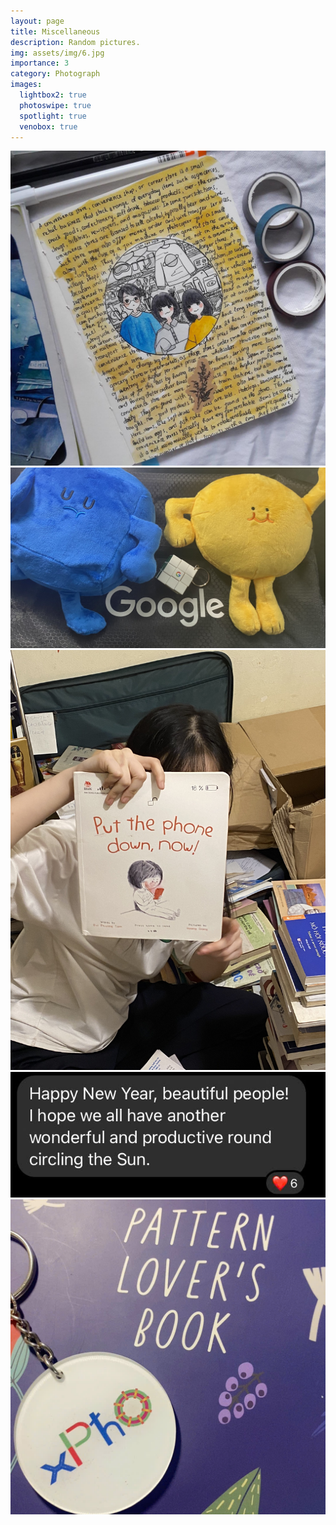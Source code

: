 ```yaml
---
layout: page
title: Miscellaneous
description: Random pictures.
img: assets/img/6.jpg
importance: 3
category: Photograph
images:
  lightbox2: true
  photoswipe: true
  spotlight: true
  venobox: true
---
```


<div class="pswp-gallery pswp-gallery--single-column" id="gallery--getting-started">
  <a href="images/miscellaneous/2018-CSC.jpg" 
    data-pswp-width="1669"
    data-pswp-height="2500"
    target="_blank">
    <img src="images/miscellaneous/2018-CSC.jpg" alt="Throwback to our lil' online grocery gang in 2017! 📦✨" />
  </a>
  <!-- cropped thumbnail: -->
  <a href="images/miscellaneous/2024-GNI.jpg"
    data-pswp-width="1875"
    data-pswp-height="2500"
    data-cropped="true"
    target="_blank">
    <img src="images/miscellaneous/2024-GNI.jpg" alt="Google News Initiative Gift Pack (2024)" />
  </a>
  <!-- data-pswp-src with custom URL in href -->
  <a href="images/miscellaneous/2024-PTPD.jpg"
    data-pswp-src="https://cdn.photoswipe.com/photoswipe-demo-images/photos/3/img-2500.jpg"
    data-pswp-width="2500"
    data-pswp-height="1666"
    target="_blank">
    <img src="images/miscellaneous/2024-PTPD.jpg" alt="We found an adorable book while organizing the shelves!" />
  </a>
  <!-- Dr. X -->
  <a href="images/miscellaneous/2025-DrX.jpg"
    data-pswp-src="https://cdn.photoswipe.com/photoswipe-demo-images/photos/3/img-2500.jpg"
    data-pswp-width="2500"
    data-pswp-height="1666"
    target="_blank">
    <img src="images/miscellaneous/2025-DrX.jpg" alt="Let's see what I can accomplish this year ^^" />
  </a>
  <!-- wrapped with any element: -->
  <div>
    <a href="images/miscellaneous/2024-xPhO-&-lab.jpg"
      data-pswp-width="2500"
      data-pswp-height="1667"
      target="_blank">
      <img src="images/miscellaneous/2024-xPhO-&-lab.jpg" alt="My cherished xPhO keychain and lab notebook." />
    </a>
  </div>
</div>


